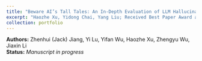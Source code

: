 ```yaml
---
title: "Beware AI’s Tall Tales: An In-Depth Evaluation of LLM Hallucination Control in Chinese-language Context"
excerpt: "Haozhe Xu, Yidong Chai, Yang Liu; Received Best Paper Award at SWAIB 2025; presented at CSWIM 2025. Manuscript in progress."
collection: portfolio
---
```

**Authors:** Zhenhui (Jack) Jiang, Yi Lu, Yifan Wu, Haozhe Xu, Zhengyu Wu, Jiaxin Li   
**Status:** *Manuscript in progress*
